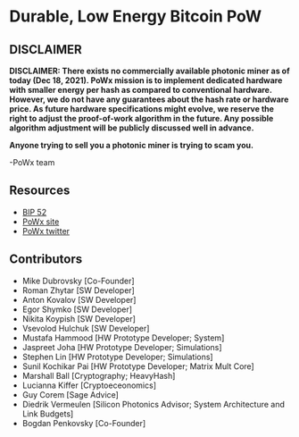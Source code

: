 # Durable, Low Energy Bitcoin PoW

## DISCLAIMER

**DISCLAIMER: There exists no commercially available photonic miner as of today (Dec 18, 2021). PoWx mission is to implement dedicated hardware with smaller energy per hash as compared to conventional hardware. However, we do not have any guarantees about the hash rate or hardware price. As future hardware specifications might evolve, we reserve the right to adjust the proof-of-work algorithm in the future. Any possible algorithm adjustment will be publicly discussed well in advance.**

**Anyone trying to sell you a photonic miner is trying to scam you.**

-PoWx team

## Resources

* [BIP 52](https://github.com/bitcoin/bips/blob/master/bip-0052.mediawiki)
* [PoWx site](https://powx.org)
* [PoWx twitter](https://twitter.com/_powx)

## Contributors

- Mike Dubrovsky [Co-Founder]
- Roman Zhytar [SW Developer]
- Anton Kovalov [SW Developer]
- Egor Shymko [SW Developer]
- Nikita Koypish [SW Developer]
- Vsevolod Hulchuk [SW Developer]
- Mustafa Hammood [HW Prototype Developer; System]
- Jaspreet Joha [HW Prototype Developer; Simulations]
- Stephen Lin [HW Prototype Developer; Simulations]
- Sunil Kochikar Pai [HW Prototype Developer; Matrix Mult Core]
- Marshall Ball [Cryptography; HeavyHash]
- Lucianna Kiffer [Cryptoeceonomics]
- Guy Corem [Sage Advice]
- Diedrik Vermeulen [Silicon Photonics Advisor; System Architecture and Link Budgets]
- Bogdan Penkovsky [Co-Founder]


